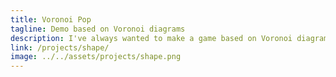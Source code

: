 ```yaml
---
title: Voronoi Pop
tagline: Demo based on Voronoi diagrams
description: I've always wanted to make a game based on Voronoi diagrams, but can't find a way to make it fun. At least it's pretty!
link: /projects/shape/
image: ../../assets/projects/shape.png
---
```

